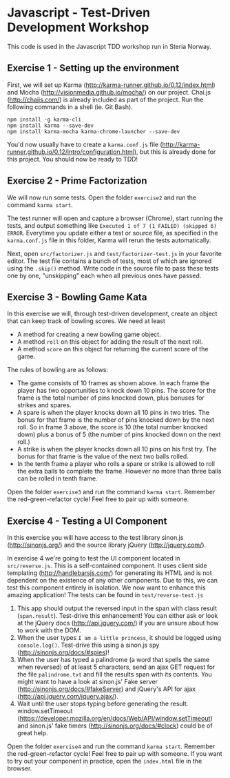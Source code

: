 Javascript - Test-Driven Development Workshop
=====

This code is used in the Javascript TDD workshop run in Steria Norway.

## Exercise 1 - Setting up the environment

First, we will set up Karma (http://karma-runner.github.io/0.12/index.html) and Mocha (http://visionmedia.github.io/mocha/) on our project. Chai.js (http://chaijs.com/) is already included as part of the project. Run the following commands in a shell (ie. Git Bash).

```shell
npm install -g karma-cli
npm install karma --save-dev
npm install karma-mocha karma-chrome-launcher --save-dev
```

You'd now usually have to create a `karma.conf.js` file (http://karma-runner.github.io/0.12/intro/configuration.html), but this is already done for this project. You should now be ready to TDD!


## Exercise 2 - Prime Factorization

We will now run some tests. Open the folder `exercise2` and run the command `karma start`.

The test runner will open and capture a browser (Chrome), start running the tests, and output something like `Executed 1 of 7 (1 FAILED) (skipped 6) ERROR`. Everytime you update either a test or source file, as specified in the `karma.conf.js` file in this folder, Karma will rerun the tests automatically.

Next, open `src/factorizer.js` and `test/factorizer-test.js` in your favorite editor. The test file contains a bunch of tests, most of which are ignored using the `.skip()` method. Write code in the source file to pass these tests one by one, "unskipping" each when all previous ones have passed.


## Exercise 3 - Bowling Game Kata

In this exercise we will, through test-driven development, create an object that can keep track of bowling scores. We need at least

- A method for creating a new bowling game object.
- A method `roll` on this object for adding the result of the next roll.
- A method `score` on this object for returning the current score of the game.

The rules of bowling are as follows:
- The game consists of 10 frames as shown above.  In each frame the player has two opportunities to knock down 10 pins.  The score for the frame is the total number of pins knocked down, plus bonuses for strikes and spares.
- A spare is when the player knocks down all 10 pins in two tries.  The bonus for that frame is the number of pins knocked down by the next roll.  So in frame 3 above, the score is 10 (the total number knocked down) plus a bonus of 5 (the number of pins knocked down on the next roll.)
- A strike is when the player knocks down all 10 pins on his first try.  The bonus for that frame is the value of the next two balls rolled.
- In the tenth frame a player who rolls a spare or strike is allowed to roll the extra balls to complete the frame.  However no more than three balls can be rolled in tenth frame.

Open the folder `exercise3` and run the command `karma start`. Remember the red-green-refactor cycle! Feel free to pair up with someone.


## Exercise 4 - Testing a UI Component

In this exercise you will have access to the test library sinon.js (http://sinonjs.org/) and the source library jQuery (http://jquery.com/).

In exercise 4 we're going to test the UI component located in `src/reverse.js`. This is a self-contained component. It uses client side templating (http://handlebarsjs.com/) for generating its HTML and is not dependent on the existence of any other components. Due to this, we can test this component entirely in isolation. We now want to enhance this amazing application! The tests can be found in `test/reverse-test.js`

1. This app should output the reversed input in the span with class result (`span.result`). Test-drive this enhancement! You can either ask or look at the jQuery docs (http://api.jquery.com/) if you are unsure about how to work with the DOM.
2. When the user types `I am a little princess`, it should be logged using `console.log()`. Test-drive this using a sinon.js spy (http://sinonjs.org/docs/#spies)!
3. When the user has typed a palindrome (a word that spells the same when reversed) of at least 5 characters, send an ajax GET request for the file `palindrome.txt` and fill the results span with its contents. You might want to have a look at sinon.js' Fake server (http://sinonjs.org/docs/#fakeServer) and jQuery's API for ajax (http://api.jquery.com/jquery.ajax/).
4. Wait until the user stops typing before generating the result. window.setTimeout (https://developer.mozilla.org/en/docs/Web/API/window.setTimeout) and sinon.js' fake timers (http://sinonjs.org/docs/#clock) could be of great help.


Open the folder `exercise4` and run the command `karma start`. Remember the red-green-refactor cycle! Feel free to pair up with someone. If you want to try out your component in practice, open the `index.html` file in the browser.